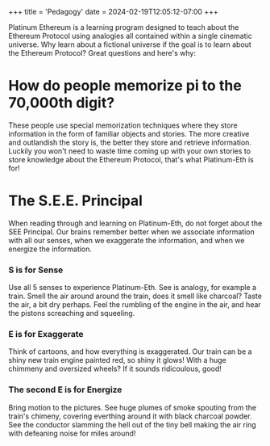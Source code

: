 +++
title = 'Pedagogy'
date = 2024-02-19T12:05:12-07:00
+++

Platinum Ethereum is a learning program designed to teach about the Ethereum Protocol using analogies all contained within a single cinematic
universe. Why learn about a fictional universe if the goal is to learn about the Ethereum Protocol? Great questions and here's why:

# How do people memorize pi to the 70,000th digit?

These people use special memorization techniques where they store information in the form of familiar objects and stories. The more creative
and outlandish the story is, the better they store and retrieve information. Luckily you won't need to waste time coming up with your own
stories to store knowledge about the Ethereum Protocol, that's what Platinum-Eth is for!

# The S.E.E. Principal

When reading through and learning on Platinum-Eth, do not forget about the SEE Principal. Our brains remember better when we associate information with all our senses, when we exaggerate the information, and when we energize the information.

### S is for Sense

Use all 5 senses to experience Platinum-Eth. See is analogy, for example a train. Smell the air around around the train, does it smell like
charcoal? Taste the air, a bit dry perhaps. Feel the rumbling of the engine in the air, and hear the pistons screaching and squeeling.

### E is for Exaggerate

Think of cartoons, and how everything is exaggerated. Our train can be a shiny new train engine painted red, so shiny it glows! With a huge
chimmeny and oversized wheels? If it sounds ridicoulous, good!

### The second E is for Energize

Bring motion to the pictures. See huge plumes of smoke spouting from the train's chimeny, covering everthing around it with black charcoal
powder. See the conductor slamming the hell out of the tiny bell making the air ring with defeaning noise for miles around!
